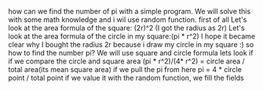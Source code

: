 how can we find the number of pi with a simple program. We will solve this with some math knowledge and i wil use random function. first of all Let's look at the area formula of the square: (2r)^2 (I got the radius as 2r)
Let's look at the area formula of the circle in my square:(pi * r^2) I hope it became clear why I bought the radius 2r
because i draw my circle in my square :) 
so how to find the number pi?
We will use square and circle formula
lets look if if we compare the circle and square area (pi * r^2)/(4* r^2) = circle area / total area(its mean square area)
if we pull the pi from here pi = 4 * circle point / total point 
if we value it with the random function, we fill the fields